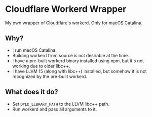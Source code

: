 # Cloudflare Workerd Wrapper

My own wrapper of Cloudflare's workerd. Only for macOS Catalina.

## Why?

* I run macOS Catalina.
* Building workerd from source is not desirable at the time.
* I have a pre-built workerd binary installed using npm, but it's not working due to older libc++.
* I have LLVM 15 (along with libc++) installed, but somehow it is not recognized by the pre-built workerd.

## What does it do?

* Set `DYLD_LIBRARY_PATH` to the LLVM libc++ path.
* Run workerd and pass all arguments to it.